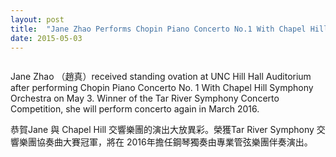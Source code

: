 ```yaml
---
layout: post
title:  "Jane Zhao Performs Chopin Piano Concerto No.1 With Chapel Hill Symphony Orchestra"
date: 2015-05-03
---
```


<img src="{{ '/assets/img/JaneZhao-Chopin-Concerto-No1-CHSO.jpg' | prepend: site.baseurl }}" alt="">


Jane Zhao （趙真）received standing ovation at UNC Hill Hall Auditorium after performing Chopin Piano Concerto No. 1 With Chapel Hill Symphony Orchestra on May 3. Winner of the Tar River Symphony Concerto Competition, she will perform concerto again in March 2016.

恭賀Jane 與 Chapel Hill 交響樂團的演出大放異彩。榮獲Tar River Symphony 交響樂團協奏曲大賽冠軍，將在 2016年擔任鋼琴獨奏由專業管弦樂團伴奏演出。
